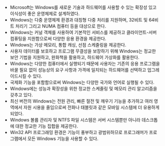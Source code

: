 - Microsoft는 Windows를 새로운 기술과 하드웨어를 사용할 수 있는 확장성 있고 이식성이 좋은 운영체제로 설계하였다.
- Windows는 다중 운영체제 환경과 대칭형 다중 처리를 지원하며, 32비트 및 64비트 처리기 그리고 NUMA 컴퓨터 등을 대상으로 한다.
- Windows는 커널 객체를 사용하여 기본적인 서비스를 제공하고 클라이언트-서버컴퓨팅을 지원함으로써 다양한 응용 환경을 제공한다.
- Windows는 가상 메모리, 통합 캐싱, 선점 스케줄링을 제공한다.
- 사용자 데이터를 보호하고 프로그램 무결성을 보장하기 위해 Windows는 정교한 보안 기법을 지원하고, 완화책을 활용하고, 하드웨어 가상화를 활용한다.
- Windows는 다양한 컴퓨터에서 실행되기 때문에 사용자는 기존의 응용 프로그램을 바꿀 필요 없이 성능상의 요구 사항과 가격에 일치되는 하드웨어를 선택하고 업그레이드시킬 수 있다.
- 국제화 기능을 포함함으로써 Windows는 다양한 국가와 언어로 실행될 수 있다.
- Windows에는 성능과 확장성을 위한 정교한 스케줄링 및 메모리 관리 알고리즘을 갖추고 있다.
- 최신 버전의 Windows는 전원 관리, 빠른 절전 및 깨우기 기능을 추가하고 여러 영역에서 자원 시용을 줄임으로써 전화나 태블릿과 같은 모바일 시스템에 더 유용하게 되었다.
- Windows 볼륨 관리자 및 NTFS 파일 시스템은 서버 시스템뿐만 아니라 데스크톱에 대한 정교한 기능 집합을 제공한다.
- Win32 API 프로그래밍 환경은 기능이 풍부하고 광범위하므로 프로그래머가 프로그램에서 모든 Windows 기능을 사용할 수 있다.